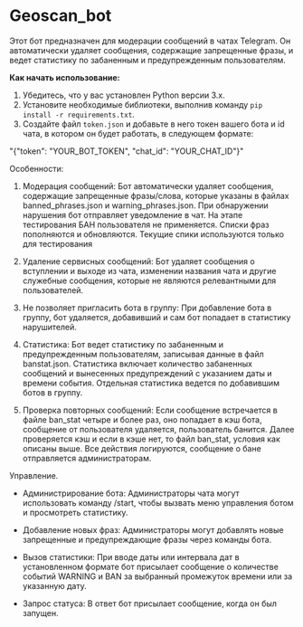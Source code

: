 # Geoscan_bot
Этот бот предназначен для модерации сообщений в чатах Telegram. Он автоматически удаляет сообщения, содержащие запрещенные фразы, и ведет статистику по забаненным и предупрежденным пользователям.

**Как начать использование:**
1. Убедитесь, что у вас установлен Python версии 3.x.
2. Установите необходимые библиотеки, выполнив команду `pip install -r requirements.txt`.
3. Создайте файл `token.json` и добавьте в него токен вашего бота и id чата, в котором он будет работать, в следующем формате:

"{"token": "YOUR_BOT_TOKEN",
  "chat_id": "YOUR_CHAT_ID"}"

Особенности:

1. Модерация сообщений:
Бот автоматически удаляет сообщения, содержащие запрещенные фразы/слова, которые указаны в файлах banned_phrases.json и warning_phrases.json.
При обнаружении нарушения бот отправляет уведомление в чат. На этапе тестирования БАН пользователя не применяется. Списки фраз пополняются и обновляются. Текущие спики используются только для тестирования

3. Удаление сервисных сообщений:
Бот удаляет сообщения о вступлении и выходе из чата, изменении названия чата и другие служебные сообщения, которые не являются релевантными для пользователей.

4. Не позволяет пригласить бота в группу:
При добавление бота в группу, бот удаляется, добавивший и сам бот попадает в статистику нарушителей.

5. Статистика:
Бот ведет статистику по забаненным и предупрежденным пользователям, записывая данные в файл banstat.json.
Статистика включает количество забаненных сообщений и вынесенных предупреждений с указанием даты и времени события. Отдельная статистика ведется по добавившим ботов в группу.

6. Проверка повторных сообщений:
Если сообщение встречается в файле ban_stat четыре и более раз, оно попадает в кэш бота, сообщение от пользователя удаляется, пользователь банится. Далее проверяется кэш и если в кэше нет, то файл ban_stat, условия как описаны выше. Все действия логируются, сообщение о бане отправляется администраторам.

Управление.

- Администрирование бота:
Администраторы чата могут использовать команду /start, чтобы вызвать меню управления ботом и просмотреть статистику.

- Добавление новых фраз:
Администраторы могут добавлять новые запрещенные и предупреждающие фразы через команды бота.

- Вызов статистики:
При вводе даты или интервала дат в установленном формате бот присылает сообщение о количестве событий WARNING и BAN за выбранный промежуток времени или за указанную дату.

- Запрос статуса:
В ответ бот присылает сообщение, когда он был запущен.
